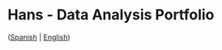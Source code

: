 # Hans - Data Analysis Portfolio 
([Spanish](https://github.com/HansAllTech/Hans_Data_Analysis_Portfolio/blob/main/Proyectos.md#tabla-de-contenido-es--en) | [English](https://github.com/HansAllTech/Hans_Data_Analysis_Portfolio/blob/main/Projects.md#table-of-content-es--en))                
                                                      
                                                                                                                                                                                             
                                                        
                                                                   
                                     
                      
                        
             
    
            
       
   
 
 
 
